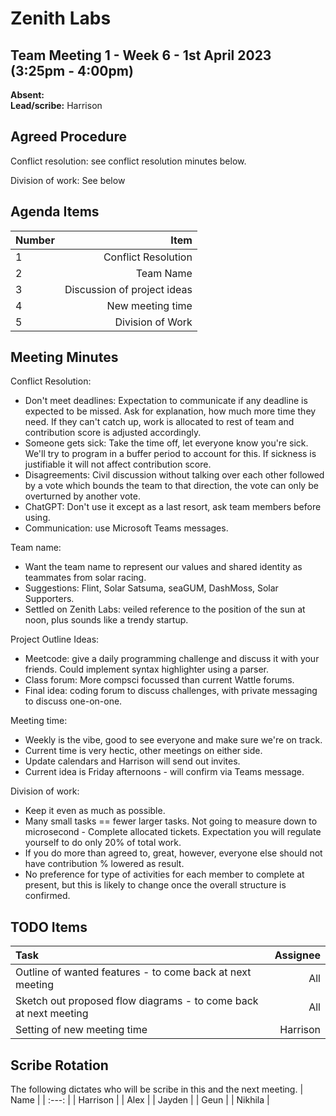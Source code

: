 # Zenith Labs
## Team Meeting 1 - Week 6 - 1st April 2023 (3:25pm - 4:00pm)
**Absent:**
<br>
**Lead/scribe:** Harrison

## Agreed Procedure

Conflict resolution: see conflict resolution minutes below.

Division of work: See below
## Agenda Items
| Number | Item |
| :--- | ---: |
| 1 | Conflict Resolution |
| 2 | Team Name |
| 3 | Discussion of project ideas |
| 4 | New meeting time |
| 5 | Division of Work |

## Meeting Minutes
Conflict Resolution:
- Don't meet deadlines: Expectation to communicate if any deadline is expected to be missed.  Ask for explanation, how much more time they need. If they can't catch up, work is allocated to rest of team and contribution score is adjusted accordingly.
- Someone gets sick: Take the time off, let everyone know you're sick. We'll try to program in a buffer period to account for this. If sickness is justifiable it will not affect contribution score.
- Disagreements: Civil discussion without talking over each other followed by a vote which bounds the team to that direction, the vote can only be overturned by another vote.
- ChatGPT: Don't use it except as a last resort, ask team members before using.
- Communication: use Microsoft Teams messages.

Team name:
- Want the team name to represent our values and shared identity as teammates from solar racing.
- Suggestions: Flint, Solar Satsuma, seaGUM, DashMoss, Solar Supporters.
- Settled on Zenith Labs: veiled reference to the position of the sun at noon, plus sounds like a trendy startup.

Project Outline Ideas:
- Meetcode: give a daily programming challenge and discuss it with your friends. Could implement syntax highlighter using a parser.
- Class forum: More compsci focussed than current Wattle forums.
- Final idea: coding forum to discuss challenges, with private messaging to discuss one-on-one.

Meeting time:
- Weekly is the vibe, good to see everyone and make sure we're on track.
- Current time is very hectic, other meetings on either side.
- Update calendars and Harrison will send out invites.
- Current idea is Friday afternoons - will confirm via Teams message.

Division of work:
- Keep it even as much as possible.
- Many small tasks == fewer larger tasks. Not going to measure down to microsecond - Complete allocated tickets. Expectation you will regulate yourself to do only 20% of total work.
- If you do more than agreed to, great, however, everyone else should not have contribution % lowered as result. 
- No preference for type of activities for each member to complete at present, but this is likely to change once the overall structure is confirmed.


## TODO Items
| Task | Assignee |
| :--- | ---: |
| Outline of wanted features - to come back at next meeting | All |
| Sketch out proposed flow diagrams - to come back at next meeting | All |
| Setting of new meeting time | Harrison |

## Scribe Rotation
The following dictates who will be scribe in this and the next meeting.
| Name |
| :---: |
| Harrison |
| Alex |
| Jayden |
| Geun |
| Nikhila |